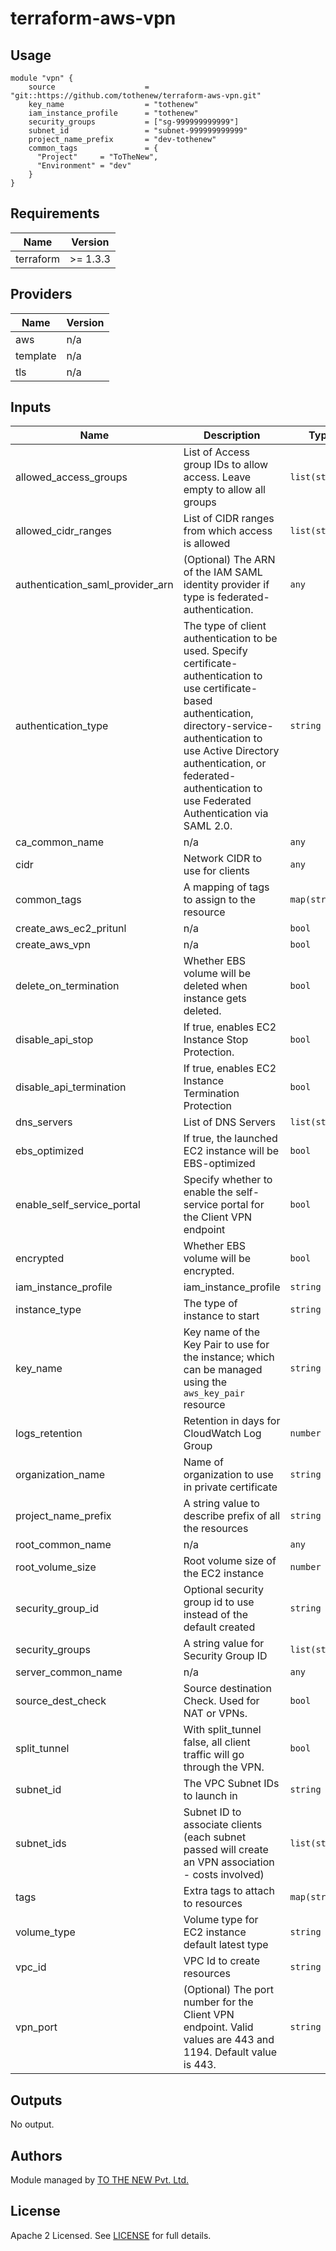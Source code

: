 # terraform-aws-vpn

## Usage

```
module "vpn" {
    source                    = "git::https://github.com/tothenew/terraform-aws-vpn.git"
    key_name                  = "tothenew"
    iam_instance_profile      = "tothenew"
    security_groups           = ["sg-999999999999"]
    subnet_id                 = "subnet-999999999999"
    project_name_prefix       = "dev-tothenew"
    common_tags               = {
      "Project"     = "ToTheNew",
      "Environment" = "dev"
    }
}
```

<!--- BEGIN_TF_DOCS --->

## Requirements

| Name | Version |
|------|---------|
| terraform | >= 1.3.3 |

## Providers

| Name | Version |
|------|---------|
| aws | n/a |
| template | n/a |
| tls | n/a |

## Inputs

| Name | Description | Type | Default | Required |
|------|-------------|------|---------|:--------:|
| allowed\_access\_groups | List of Access group IDs to allow access. Leave empty to allow all groups | `list(string)` | `[]` | no |
| allowed\_cidr\_ranges | List of CIDR ranges from which access is allowed | `list(string)` | `[]` | no |
| authentication\_saml\_provider\_arn | (Optional) The ARN of the IAM SAML identity provider if type is federated-authentication. | `any` | `null` | no |
| authentication\_type | The type of client authentication to be used. Specify certificate-authentication to use certificate-based authentication, directory-service-authentication to use Active Directory authentication, or federated-authentication to use Federated Authentication via SAML 2.0. | `string` | `"certificate-authentication"` | no |
| ca\_common\_name | n/a | `any` | n/a | yes |
| cidr | Network CIDR to use for clients | `any` | n/a | yes |
| common\_tags | A mapping of tags to assign to the resource | `map(string)` | n/a | yes |
| create\_aws\_ec2\_pritunl | n/a | `bool` | `false` | no |
| create\_aws\_vpn | n/a | `bool` | `false` | no |
| delete\_on\_termination | Whether EBS volume will be deleted when instance gets deleted. | `bool` | `true` | no |
| disable\_api\_stop | If true, enables EC2 Instance Stop Protection. | `bool` | `false` | no |
| disable\_api\_termination | If true, enables EC2 Instance Termination Protection | `bool` | `true` | no |
| dns\_servers | List of DNS Servers | `list(string)` | `[]` | no |
| ebs\_optimized | If true, the launched EC2 instance will be EBS-optimized | `bool` | `true` | no |
| enable\_self\_service\_portal | Specify whether to enable the self-service portal for the Client VPN endpoint | `bool` | `false` | no |
| encrypted | Whether EBS volume will be encrypted. | `bool` | `true` | no |
| iam\_instance\_profile | iam\_instance\_profile | `string` | `""` | no |
| instance\_type | The type of instance to start | `string` | `"t3a.medium"` | no |
| key\_name | Key name of the Key Pair to use for the instance; which can be managed using the `aws_key_pair` resource | `string` | n/a | yes |
| logs\_retention | Retention in days for CloudWatch Log Group | `number` | `365` | no |
| organization\_name | Name of organization to use in private certificate | `string` | `"ACME, Inc"` | no |
| project\_name\_prefix | A string value to describe prefix of all the resources | `string` | `"dev-tothenew"` | no |
| root\_common\_name | n/a | `any` | n/a | yes |
| root\_volume\_size | Root volume size of the EC2 instance | `number` | `100` | no |
| security\_group\_id | Optional security group id to use instead of the default created | `string` | `""` | no |
| security\_groups | A string value for Security Group ID | `list(string)` | n/a | yes |
| server\_common\_name | n/a | `any` | n/a | yes |
| source\_dest\_check | Source destination Check. Used for NAT or VPNs. | `bool` | `true` | no |
| split\_tunnel | With split\_tunnel false, all client traffic will go through the VPN. | `bool` | `true` | no |
| subnet\_id | The VPC Subnet IDs to launch in | `string` | n/a | yes |
| subnet\_ids | Subnet ID to associate clients (each subnet passed will create an VPN association - costs involved) | `list(string)` | n/a | yes |
| tags | Extra tags to attach to resources | `map(string)` | `{}` | no |
| volume\_type | Volume type for EC2 instance default latest type | `string` | `"gp3"` | no |
| vpc\_id | VPC Id to create resources | `string` | n/a | yes |
| vpn\_port | (Optional) The port number for the Client VPN endpoint. Valid values are 443 and 1194. Default value is 443. | `string` | `""` | no |

## Outputs

No output.

<!--- END_TF_DOCS --->

## Authors

Module managed by [TO THE NEW Pvt. Ltd.](https://github.com/tothenew)

## License

Apache 2 Licensed. See [LICENSE](https://github.com/ChhaviSharma-97/terraform-aws-vpn/blob/dev/LICENSE) for full details.